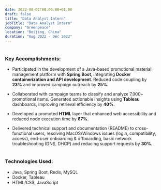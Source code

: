 ```yaml
---
date: 2022-08-01T00:00:00+01:00
draft: false
title: "Data Analyst Intern"
jobTitle: "Data Analyst Intern"
company: "Greenpeace"
location: "Beijing, China"
duration: "Aug 2022 - Dec 2022"
---
```

<div style="margin-bottom: 40px;"></div>

### Key Accomplishments:

- Participated in the development of a Java-based promotional material management platform with **Spring Boot**, integrating **Docker containerization and API development**. Reduced code coupling by **23%** and improved campaign outreach by **25%**.

- Collaborated with campaign teams to classify and analyze 7,000+ promotional items. Generated actionable insights using **Tableau** dashboards, improving retrieval efficiency by **40%**.

- Developed a promoted **HTML** layer that enhanced web accessibility and reduced node execution time by **67%**.

- Delivered technical support and documentation (README) to cross-functional users, resolving MacOS/Windows issues (login, compatibility, access), end-user onboarding & offboarding, basic network troubleshooting (DNS, DHCP) and reducing support requests by **30%**.

<div style="margin-bottom: 40px;"></div>

### Technologies Used:
- Java, Spring Boot, Redis, MySQL
- Docker, Tableau
- HTML/CSS, JavaScript